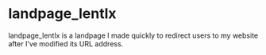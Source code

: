 # landpage_lentlx
landpage_lentlx is a landpage I made quickly to redirect users to my website after I've modified its URL address.
